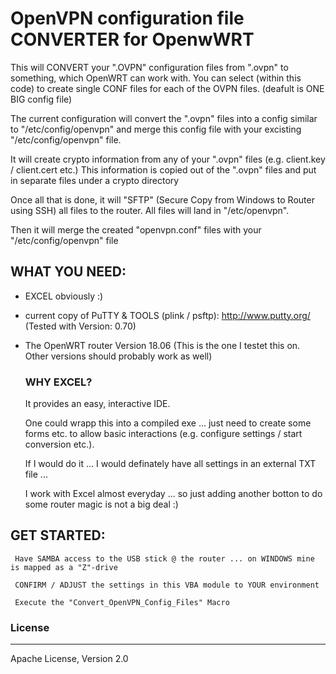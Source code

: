 #  OpenVPN configuration file CONVERTER for OpenwWRT

 This will CONVERT your ".OVPN" configuration files from "<vpn config file>.ovpn" to something, which
 OpenWRT can work with. You can select (within this code) to create single CONF files for each of the OVPN files. (deafult is ONE BIG config file)

 The current configuration will convert the ".ovpn" files into a config similar to "/etc/config/openvpn" and merge this config file with your excisting "/etc/config/openvpn" file.
 
 It will create crypto information from any of your ".ovpn" files (e.g. client.key / client.cert etc.) This information is copied out of the ".ovpn" files and put in separate files under a crypto directory

 Once all that is done, it will "SFTP" (Secure Copy from Windows to Router using SSH) all files to the router. All files will land in "/etc/openvpn".
 
 Then it will merge the created "openvpn.conf" files with your "/etc/config/openvpn" file

 ## WHAT YOU NEED:

 - EXCEL obviously :)
 - current copy of PuTTY & TOOLS (plink / psftp): http://www.putty.org/ (Tested with Version: 0.70)
 - The OpenWRT router Version 18.06 (This is the one I testet this on. Other versions should probably work as well)

    ### WHY EXCEL? 
    It provides an easy, interactive IDE. 
    
    One could wrapp this into a compiled exe ... just need to create  some forms etc. to allow basic interactions (e.g. configure settings / start conversion etc.).
 
     If I would do it ... I would definately have all settings in an external TXT file ... 
     
     I work with Excel almost everyday ... so just adding another botton to do some router magic is not a big deal :)

## GET STARTED:

     Have SAMBA access to the USB stick @ the router ... on WINDOWS mine is mapped as a "Z"-drive
    
     CONFIRM / ADJUST the settings in this VBA module to YOUR environment
    
     Execute the "Convert_OpenVPN_Config_Files" Macro

### License
----

Apache License, Version 2.0

